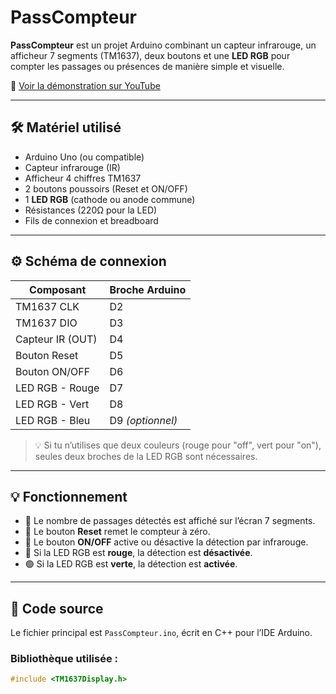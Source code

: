 # PassCompteur

**PassCompteur** est un projet Arduino combinant un capteur infrarouge, un afficheur 7 segments (TM1637), deux boutons et une **LED RGB** pour compter les passages ou présences de manière simple et visuelle.

🎥 [Voir la démonstration sur YouTube](https://youtube.com/shorts/74Yj4bSt75k?si=cDBJl-yqQrcF7wrc)

---

## 🛠 Matériel utilisé

- Arduino Uno (ou compatible)
- Capteur infrarouge (IR)
- Afficheur 4 chiffres TM1637
- 2 boutons poussoirs (Reset et ON/OFF)
- 1 **LED RGB** (cathode ou anode commune)
- Résistances (220Ω pour la LED)
- Fils de connexion et breadboard

---

## ⚙️ Schéma de connexion

| Composant             | Broche Arduino |
|-----------------------|----------------|
| TM1637 CLK            | D2             |
| TM1637 DIO            | D3             |
| Capteur IR (OUT)      | D4             |
| Bouton Reset          | D5             |
| Bouton ON/OFF         | D6             |
| LED RGB - Rouge       | D7             |
| LED RGB - Vert        | D8             |
| LED RGB - Bleu        | D9 *(optionnel)* |

> 💡 Si tu n’utilises que deux couleurs (rouge pour "off", vert pour "on"), seules deux broches de la LED RGB sont nécessaires.

---

## 💡 Fonctionnement

- 🔢 Le nombre de passages détectés est affiché sur l’écran 7 segments.
- 🔘 Le bouton **Reset** remet le compteur à zéro.
- 🔁 Le bouton **ON/OFF** active ou désactive la détection par infrarouge.
- 🔴 Si la LED RGB est **rouge**, la détection est **désactivée**.
- 🟢 Si la LED RGB est **verte**, la détection est **activée**.

---

## 🧠 Code source

Le fichier principal est `PassCompteur.ino`, écrit en C++ pour l’IDE Arduino.

### Bibliothèque utilisée :

```cpp
#include <TM1637Display.h>
